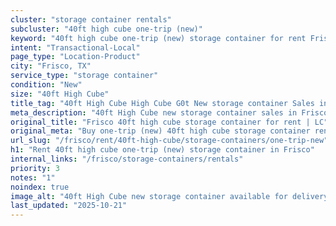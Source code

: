 ```yaml
---
cluster: "storage container rentals"
subcluster: "40ft high cube one-trip (new)"
keyword: "40ft high cube one-trip (new) storage container for rent Frisco, TX"
intent: "Transactional-Local"
page_type: "Location-Product"
city: "Frisco, TX"
service_type: "storage container"
condition: "New"
size: "40ft High Cube"
title_tag: "40ft High Cube High Cube G0t New storage container Sales in Frisco | LC Container"
meta_description: "40ft High Cube new storage container sales in Frisco. High cube containers with extra height. Fast delivery, competitive pricing. Serving storage containers area. Quote ID: YNU. Call (214) 524-4168 for your free quote today."
original_title: "Frisco 40ft high cube storage container for rent | LC"
original_meta: "Buy one-trip (new) 40ft high cube storage container rent with local delivery in Frisco, TX. LC Container — local Since 2003. Request a fast quote today."
url_slug: "/frisco/rent/40ft-high-cube/storage-containers/one-trip-new"
h1: "Rent 40ft high cube one-trip (new) storage container in Frisco"
internal_links: "/frisco/storage-containers/rentals"
priority: 3
notes: "1"
noindex: true
image_alt: "40ft High Cube new storage container available for delivery in Frisco"
last_updated: "2025-10-21"
---
```


<!-- TODO: Add unique city/inventory copy, images, and internal links here. -->
